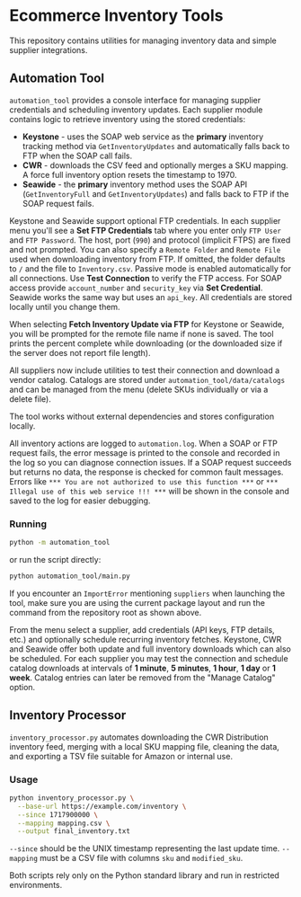 # Ecommerce Inventory Tools

This repository contains utilities for managing inventory data and simple supplier integrations.

## Automation Tool

`automation_tool` provides a console interface for managing supplier credentials and scheduling inventory updates.  Each supplier module contains logic to retrieve inventory using the stored credentials:

* **Keystone** - uses the SOAP web service as the **primary** inventory tracking method via `GetInventoryUpdates` and automatically falls back to FTP when the SOAP call fails.
* **CWR** - downloads the CSV feed and optionally merges a SKU mapping. A force full inventory option resets the timestamp to 1970.
* **Seawide** - the **primary** inventory method uses the SOAP API (`GetInventoryFull` and `GetInventoryUpdates`) and falls back to FTP if the SOAP request fails.

Keystone and Seawide support optional FTP credentials. In each supplier menu
you'll see a **Set FTP Credentials** tab where you enter only `FTP User` and
`FTP Password`. The host, port (`990`) and protocol (implicit FTPS) are fixed and
not prompted. You can also specify a `Remote Folder` and `Remote File` used when
downloading inventory from FTP. If omitted, the folder defaults to `/` and the
file to `Inventory.csv`. Passive mode is enabled automatically for all
connections. Use **Test Connection** to verify the FTP access. For SOAP
access provide `account_number` and `security_key` via **Set Credential**. Seawide
works the same way but uses an `api_key`.
All credentials are stored locally until you change them.

When selecting **Fetch Inventory Update via FTP** for Keystone or Seawide, you
will be prompted for the remote file name if none is saved. The tool prints the
percent complete while downloading (or the downloaded size if the server does
not report file length).

All suppliers now include utilities to test their connection and download a
vendor catalog. Catalogs are stored under `automation_tool/data/catalogs` and can
be managed from the menu (delete SKUs individually or via a delete file).

The tool works without external dependencies and stores configuration locally.

All inventory actions are logged to `automation.log`. When a SOAP or FTP request
fails, the error message is printed to the console and recorded in the log so
you can diagnose connection issues.
If a SOAP request succeeds but returns no data, the response is checked for
common fault messages. Errors like `*** You are not authorized to use this
function ***` or `*** Illegal use of this web service !!! ***` will be shown in
the console and saved to the log for easier debugging.

### Running

```bash
python -m automation_tool
```
or run the script directly:
```bash
python automation_tool/main.py
```
If you encounter an ``ImportError`` mentioning ``suppliers`` when launching the
tool, make sure you are using the current package layout and run the command
from the repository root as shown above.

From the menu select a supplier, add credentials (API keys, FTP details, etc.) and optionally schedule recurring inventory fetches.  Keystone, CWR and Seawide offer both update and full inventory downloads which can also be scheduled.
For each supplier you may test the connection and schedule catalog downloads at intervals of **1 minute**, **5 minutes**, **1 hour**, **1 day** or **1 week**. Catalog entries can later be removed from the "Manage Catalog" option.

## Inventory Processor

`inventory_processor.py` automates downloading the CWR Distribution inventory feed, merging with a local SKU mapping file, cleaning the data, and exporting a TSV file suitable for Amazon or internal use.

### Usage

```bash
python inventory_processor.py \
  --base-url https://example.com/inventory \
  --since 1717900000 \
  --mapping mapping.csv \
  --output final_inventory.txt
```

`--since` should be the UNIX timestamp representing the last update time. `--mapping` must be a CSV file with columns `sku` and `modified_sku`.

Both scripts rely only on the Python standard library and run in restricted environments.
